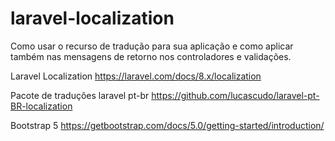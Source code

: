 # laravel-localization
Como usar o recurso de tradução para sua aplicação e como aplicar também nas mensagens de retorno nos controladores e validações.


Laravel Localization
https://laravel.com/docs/8.x/localization

Pacote de traduções laravel pt-br
https://github.com/lucascudo/laravel-pt-BR-localization

Bootstrap 5
https://getbootstrap.com/docs/5.0/getting-started/introduction/
